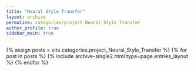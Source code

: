 ```yaml
---
title: "Neural Style Transfer"
layout: archive
permalink: categories/project_Neural_Style_Transfer
author_profile: true
sidebar_main: true
--- 
```



{% assign posts = site.categories.project_Neural_Style_Transfer %}
{% for post in posts %} {% include archive-single2.html type=page.entries_layout %} {% endfor %}

